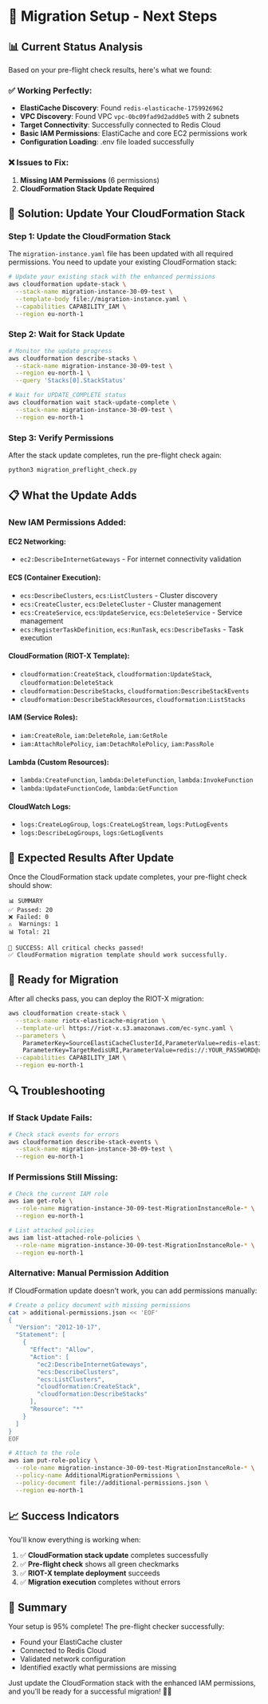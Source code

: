 # 🚀 Migration Setup - Next Steps

## 📊 Current Status Analysis

Based on your pre-flight check results, here's what we found:

### ✅ **Working Perfectly:**
- **ElastiCache Discovery**: Found `redis-elasticache-1759926962`
- **VPC Discovery**: Found VPC `vpc-0bc09fad9d2add0e5` with 2 subnets
- **Target Connectivity**: Successfully connected to Redis Cloud
- **Basic IAM Permissions**: ElastiCache and core EC2 permissions work
- **Configuration Loading**: .env file loaded successfully

### ❌ **Issues to Fix:**
1. **Missing IAM Permissions** (6 permissions)
2. **CloudFormation Stack Update Required**

## 🔧 **Solution: Update Your CloudFormation Stack**

### **Step 1: Update the CloudFormation Stack**

The `migration-instance.yaml` file has been updated with all required permissions. You need to update your existing CloudFormation stack:

```bash
# Update your existing stack with the enhanced permissions
aws cloudformation update-stack \
  --stack-name migration-instance-30-09-test \
  --template-body file://migration-instance.yaml \
  --capabilities CAPABILITY_IAM \
  --region eu-north-1
```

### **Step 2: Wait for Stack Update**

```bash
# Monitor the update progress
aws cloudformation describe-stacks \
  --stack-name migration-instance-30-09-test \
  --region eu-north-1 \
  --query 'Stacks[0].StackStatus'

# Wait for UPDATE_COMPLETE status
aws cloudformation wait stack-update-complete \
  --stack-name migration-instance-30-09-test \
  --region eu-north-1
```

### **Step 3: Verify Permissions**

After the stack update completes, run the pre-flight check again:

```bash
python3 migration_preflight_check.py
```

## 📋 **What the Update Adds**

### **New IAM Permissions Added:**

#### **EC2 Networking:**
- `ec2:DescribeInternetGateways` - For internet connectivity validation

#### **ECS (Container Execution):**
- `ecs:DescribeClusters`, `ecs:ListClusters` - Cluster discovery
- `ecs:CreateCluster`, `ecs:DeleteCluster` - Cluster management
- `ecs:CreateService`, `ecs:UpdateService`, `ecs:DeleteService` - Service management
- `ecs:RegisterTaskDefinition`, `ecs:RunTask`, `ecs:DescribeTasks` - Task execution

#### **CloudFormation (RIOT-X Template):**
- `cloudformation:CreateStack`, `cloudformation:UpdateStack`, `cloudformation:DeleteStack`
- `cloudformation:DescribeStacks`, `cloudformation:DescribeStackEvents`
- `cloudformation:DescribeStackResources`, `cloudformation:ListStacks`

#### **IAM (Service Roles):**
- `iam:CreateRole`, `iam:DeleteRole`, `iam:GetRole`
- `iam:AttachRolePolicy`, `iam:DetachRolePolicy`, `iam:PassRole`

#### **Lambda (Custom Resources):**
- `lambda:CreateFunction`, `lambda:DeleteFunction`, `lambda:InvokeFunction`
- `lambda:UpdateFunctionCode`, `lambda:GetFunction`

#### **CloudWatch Logs:**
- `logs:CreateLogGroup`, `logs:CreateLogStream`, `logs:PutLogEvents`
- `logs:DescribeLogGroups`, `logs:GetLogEvents`

## 🎯 **Expected Results After Update**

Once the CloudFormation stack update completes, your pre-flight check should show:

```
📊 SUMMARY
✅ Passed: 20
❌ Failed: 0
⚠️  Warnings: 1
📊 Total: 21

🎉 SUCCESS: All critical checks passed!
✅ CloudFormation migration template should work successfully.
```

## 🚀 **Ready for Migration**

After all checks pass, you can deploy the RIOT-X migration:

```bash
aws cloudformation create-stack \
  --stack-name riotx-elasticache-migration \
  --template-url https://riot-x.s3.amazonaws.com/ec-sync.yaml \
  --parameters \
    ParameterKey=SourceElastiCacheClusterId,ParameterValue=redis-elasticache-1759926962 \
    ParameterKey=TargetRedisURI,ParameterValue=redis://:YOUR_PASSWORD@redis-12850.c278.us-east-1-4.ec2.redns.redis-cloud.com:12850 \
  --capabilities CAPABILITY_IAM \
  --region eu-north-1
```

## 🔍 **Troubleshooting**

### **If Stack Update Fails:**
```bash
# Check stack events for errors
aws cloudformation describe-stack-events \
  --stack-name migration-instance-30-09-test \
  --region eu-north-1
```

### **If Permissions Still Missing:**
```bash
# Check the current IAM role
aws iam get-role \
  --role-name migration-instance-30-09-test-MigrationInstanceRole-* \
  --region eu-north-1

# List attached policies
aws iam list-attached-role-policies \
  --role-name migration-instance-30-09-test-MigrationInstanceRole-* \
  --region eu-north-1
```

### **Alternative: Manual Permission Addition**

If CloudFormation update doesn't work, you can add permissions manually:

```bash
# Create a policy document with missing permissions
cat > additional-permissions.json << 'EOF'
{
  "Version": "2012-10-17",
  "Statement": [
    {
      "Effect": "Allow",
      "Action": [
        "ec2:DescribeInternetGateways",
        "ecs:DescribeClusters",
        "ecs:ListClusters",
        "cloudformation:CreateStack",
        "cloudformation:DescribeStacks"
      ],
      "Resource": "*"
    }
  ]
}
EOF

# Attach to the role
aws iam put-role-policy \
  --role-name migration-instance-30-09-test-MigrationInstanceRole-* \
  --policy-name AdditionalMigrationPermissions \
  --policy-document file://additional-permissions.json \
  --region eu-north-1
```

## 📈 **Success Indicators**

You'll know everything is working when:

1. ✅ **CloudFormation stack update** completes successfully
2. ✅ **Pre-flight check** shows all green checkmarks
3. ✅ **RIOT-X template deployment** succeeds
4. ✅ **Migration execution** completes without errors

## 🎉 **Summary**

Your setup is 95% complete! The pre-flight checker successfully:
- Found your ElastiCache cluster
- Connected to Redis Cloud
- Validated network configuration
- Identified exactly what permissions are missing

Just update the CloudFormation stack with the enhanced IAM permissions, and you'll be ready for a successful migration! 🚀✨
